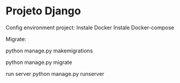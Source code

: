 # Projeto Django


Config environment project:
Instale Docker
Instale Docker-compose


Migrate:

python manage.py makemigrations

python manage.py migrate

run server python manage.py runserver
